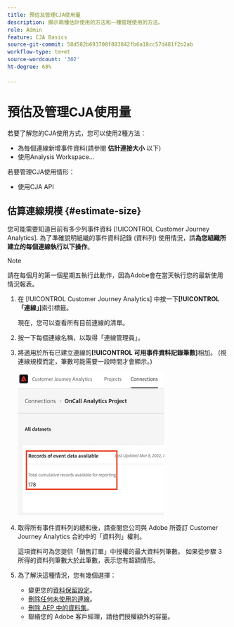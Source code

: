 ```yaml
---
title: 預估及管理CJA使用量
description: 顯示兩種估計使用的方法和一種管理使用的方法。
role: Admin
feature: CJA Basics
source-git-commit: 58d582b693708f883842fb6a18cc57d481f2b2ab
workflow-type: tm+mt
source-wordcount: '302'
ht-degree: 68%

---
```



# 預估及管理CJA使用量

若要了解您的CJA使用方式，您可以使用2種方法：

* 為每個連線新增事件資料(請參閱 **估計連接大小** 以下)
* 使用Analysis Workspace...

若要管理CJA使用情形：

* 使用CJA API

## 估算連線規模 {#estimate-size}

您可能需要知道目前有多少列事件資料 [!UICONTROL Customer Journey Analytics]. 為了準確說明組織的事件資料記錄 (資料列) 使用情況，請&#x200B;**為您組織所建立的每個連線執行以下操作**。

>[!NOTE]
>
>請在每個月的第一個星期五執行此動作，因為Adobe會在當天執行您的最新使用情況報表。

1. 在 [!UICONTROL Customer Journey Analytics] 中按一下&#x200B;**[!UICONTROL 「連線」]**&#x200B;索引標籤。

   現在，您可以查看所有目前連線的清單。

1. 按一下每個連線名稱，以取得「連線管理員」。

1. 將適用於所有已建立連線的&#x200B;**[!UICONTROL 可用事件資料記錄筆數]**&#x200B;相加。 (視連線規模而定，筆數可能需要一段時間才會顯示。)

   ![事件資料](assets/event-data.png)

1. 取得所有事件資料列的總和後，請查閱您公司與 Adobe 所簽訂 Customer Journey Analytics 合約中的「資料列」權利。

   這項資料可為您提供「銷售訂單」中授權的最大資料列筆數。 如果從步驟 3 所得的資料列筆數大於此筆數，表示您有超額情形。

1. 為了解決這種情況，您有幾個選擇：

   * 變更您的[資料保留設定](https://experienceleague.adobe.com/docs/analytics-platform/using/cja-connections/manage-connections.html?lang=zh-Hant#set-rolling-window-for-connection-data-retention)。
   * [刪除任何未使用的連線](https://experienceleague.adobe.com/docs/analytics-platform/using/cja-overview/cja-faq.html?lang=zh-Hant#implications-of-deleting-data-components)。
   * [刪除 AEP 中的資料集](https://experienceleague.adobe.com/docs/analytics-platform/using/cja-overview/cja-faq.html?lang=zh-Hant#implications-of-deleting-data-components)。
   * 聯絡您的 Adobe 客戶經理，請他們授權額外的容量。
